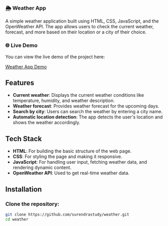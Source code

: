 ### 🌦️ Weather App
A simple weather application built using HTML, CSS, JavaScript, and the OpenWeather API. The app allows users to check the current weather, forecast, and more based on their location or a city of their choice.

### 🌐 Live Demo

You can view the live demo of the project here:

[Weather App Demo](https://aesthetic-starburst-10bb64.netlify.app/)

## Features

- **Current weather**: Displays the current weather conditions like temperature, humidity, and weather description.
- **Weather forecast**: Provides weather forecast for the upcoming days.
- **Search by city**: Users can search the weather by entering a city name.
- **Automatic location detection**: The app detects the user's location and shows the weather accordingly.


<!-- Replace with actual screenshot URL -->

## Tech Stack

- **HTML**: For building the basic structure of the web page.
- **CSS**: For styling the page and making it responsive.
- **JavaScript**: For handling user input, fetching weather data, and rendering dynamic content.
- **OpenWeather API**: Used to get real-time weather data.

## Installation

### Clone the repository:

```bash
git clone https://github.com/surendrastudy/weather.git
cd weather
